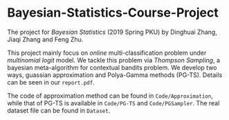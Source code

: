 # Bayesian-Statistics-Course-Project
The project for *Bayesian Statistics* (2019 Spring PKU) by Dinghuai Zhang, Jiaqi Zhang and Feng Zhu.

This project mainly focus on *online* multi-classification problem under *multinomial logit* model. We tackle this problem via *Thompson Sampling*, a bayesian meta-algorithm for contextual bandits problem.  We develop two ways, guassian approximation and Polya-Gamma methods (PG-TS). Details can be seen in our `report.pdf`.

The code of approximation method can be found in `Code/Approximation`, while that of PG-TS is available in `Code/PG-TS` and `Code/PGSampler`. The real dataset file can be found in `Dataset`.

 